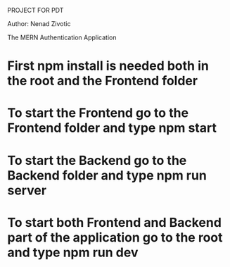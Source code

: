 PROJECT FOR PDT

Author: Nenad Zivotic

The MERN Authentication Application

# First npm install is needed both in the root and the Frontend folder

# To start the Frontend go to the Frontend folder and type npm start

# To start the Backend go to the Backend folder and type npm run server

# To start both Frontend and Backend part of the application go to the root and type npm run dev
